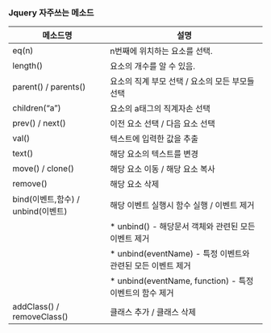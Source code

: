 ### Jquery 자주쓰는 메소드
| 메소드명                           | 설명                                                        |
|------------------------------------|-------------------------------------------------------------|
| eq(n)                              | n번째에 위치하는 요소를 선택.                               |
| length()                           | 요소의 개수를 알 수 있음.                                   |
| parent() / parents()               | 요소의 직계 부모 선택 / 요소의 모든 부모들 선택             |
| children(“a”)                      | 요소의 a태그의 직계자손 선택                                |
| prev() / next()                    | 이전 요소 선택 / 다음 요소 선택                             |
| val()                              | 텍스트에 입력한 값을 추출                                   |
| text()                             | 해당 요소의 텍스트를 변경                                   |
| move() / clone()                   | 해당 요소 이동 / 해당 요소 복사                             |
| remove()                           | 해당 요소 삭제                                              |
| bind(이벤트,함수) / unbind(이벤트) | 해당 이벤트 실행시 함수 실행 / 이벤트 제거                  |
|                                    | * unbind() - 해당문서 객체와 관련된 모든 이벤트 제거        |
|                                    | * unbind(eventName) - 특정 이벤트와 관련된 모든 이벤트 제거 |
|                                    | * unbind(eventName, function) - 특정 이벤트의 함수 제거     |
| addClass() / removeClass()         | 클래스 추가 / 클래스 삭제                                   |